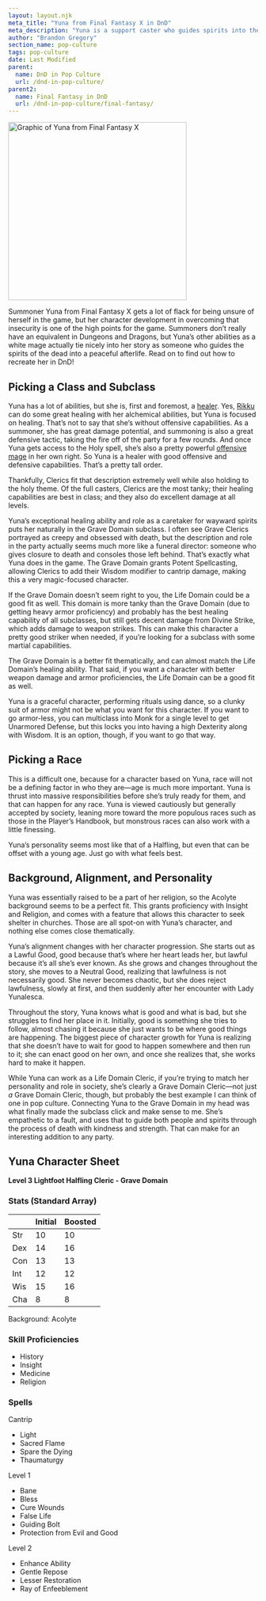```yaml
---
layout: layout.njk
meta_title: "Yuna from Final Fantasy X in DnD"
meta_description: "Yuna is a support caster who guides spirits into the afterlife and consoles their loved ones who are left behind. Is there an equivalent in DnD? Yes!"
author: "Brandon Gregory"
section_name: pop-culture
tags: pop-culture
date: Last Modified
parent:
  name: DnD in Pop Culture
  url: /dnd-in-pop-culture/
parent2:
  name: Final Fantasy in DnD
  url: /dnd-in-pop-culture/final-fantasy/
---
```


<img
  src="/images/ff10-yuna-360.webp"
  srcset="/images/ff10-yuna-360.webp 360w,
          /images/ff10-yuna-768.webp 768w"
  sizes="(min-width: 768px) 384px,180px"
  alt="Graphic of Yuna from Final Fantasy X"
  class="tiny-hero"
  height="360" width="360" />

Summoner Yuna from Final Fantasy X gets a lot of flack for being unsure of herself in the game, but her character development in overcoming that insecurity is one of the high points for the game. Summoners don’t really have an equivalent in Dungeons and Dragons, but Yuna’s other abilities as a white mage actually tie nicely into her story as someone who guides the spirits of the dead into a peaceful afterlife. Read on to find out how to recreate her in DnD!


## Picking a Class and Subclass

Yuna has a lot of abilities, but she is, first and foremost, a [healer](/5e-build-guides/support-caster-builds/). Yes, [Rikku](/dnd-in-pop-culture/final-fantasy/ff10-rikku/) can do some great healing with her alchemical abilities, but Yuna is focused on healing. That’s not to say that she’s without offensive capabilities. As a summoner, she has great damage potential, and summoning is also a great defensive tactic, taking the fire off of the party for a few rounds. And once Yuna gets access to the Holy spell, she’s also a pretty powerful [offensive mage](/5e-build-guides/blaster-caster-builds/) in her own right. So Yuna is a healer with good offensive and defensive capabilities. That’s a pretty tall order.

Thankfully, Clerics fit that description extremely well while also holding to the holy theme. Of the full casters, Clerics are the most tanky; their healing capabilities are best in class; and they also do excellent damage at all levels.

Yuna’s exceptional healing ability and role as a caretaker for wayward spirits puts her naturally in the Grave Domain subclass. I often see Grave Clerics portrayed as creepy and obsessed with death, but the description and role in the party actually seems much more like a funeral director: someone who gives closure to death and consoles those left behind. That’s exactly what Yuna does in the game. The Grave Domain grants Potent Spellcasting, allowing Clerics to add their Wisdom modifier to cantrip damage, making this a very magic-focused character.

If the Grave Domain doesn’t seem right to you, the Life Domain could be a good fit as well. This domain is more tanky than the Grave Domain (due to getting heavy armor proficiency) and probably has the best healing capability of all subclasses, but still gets decent damage from Divine Strike, which adds damage to weapon strikes. This can make this character a pretty good striker when needed, if you’re looking for a subclass with some martial capabilities.

The Grave Domain is a better fit thematically, and can almost match the Life Domain’s healing ability. That said, if you want a character with better weapon damage and armor proficiencies, the Life Domain can be a good fit as well.

Yuna is a graceful character, performing rituals using dance, so a clunky suit of armor might not be what you want for this character. If you want to go armor-less, you can multiclass into Monk for a single level to get Unarmored Defense, but this locks you into having a high Dexterity along with Wisdom. It is an option, though, if you want to go that way.


## Picking a Race

This is a difficult one, because for a character based on Yuna, race will not be a defining factor in who they are—age is much more important. Yuna is thrust into massive responsibilities before she’s truly ready for them, and that can happen for any race. Yuna is viewed cautiously but generally accepted by society, leaning more toward the more populous races such as those in the Player’s Handbook, but monstrous races can also work with a little finessing.

Yuna’s personality seems most like that of a Halfling, but even that can be offset with a young age. Just go with what feels best.


## Background, Alignment, and Personality

Yuna was essentially raised to be a part of her religion, so the Acolyte background seems to be a perfect fit. This grants proficiency with Insight and Religion, and comes with a feature that allows this character to seek shelter in churches. Those are all spot-on with Yuna’s character, and nothing else comes close thematically.

Yuna’s alignment changes with her character progression. She starts out as a Lawful Good, good because that’s where her heart leads her, but lawful because it’s all she’s ever known. As she grows and changes throughout the story, she moves to a Neutral Good, realizing that lawfulness is not necessarily good. She never becomes chaotic, but she does reject lawfulness, slowly at first, and then suddenly after her encounter with Lady Yunalesca.

Throughout the story, Yuna knows what is good and what is bad, but she struggles to find her place in it. Initially, good is something she tries to follow, almost chasing it because she just wants to be where good things are happening. The biggest piece of character growth for Yuna is realizing that she doesn’t have to wait for good to happen somewhere and then run to it; she can enact good on her own, and once she realizes that, she works hard to make it happen.

While Yuna can work as a Life Domain Cleric, if you’re trying to match her personality and role in society, she’s clearly a Grave Domain Cleric—not just _a_ Grave Domain Cleric, though, but probably the best example I can think of one in pop culture. Connecting Yuna to the Grave Domain in my head was what finally made the subclass click and make sense to me. She’s empathetic to a fault, and uses that to guide both people and spirits through the process of death with kindness and strength. That can make for an interesting addition to any party.

## Yuna Character Sheet

**Level 3 Lightfoot Halfling Cleric - Grave Domain**

### Stats (Standard Array)
|   |Initial|Boosted|
|---|-------|-------|
|Str|     10|     10|
|Dex|     14|     16|
|Con|     13|     13|
|Int|     12|     12|
|Wis|     15|     16|
|Cha|      8|      8|

Background: Acolyte

### Skill Proficiencies
* History
* Insight
* Medicine
* Religion

### Spells

Cantrip
* Light
* Sacred Flame
* Spare the Dying
* Thaumaturgy

Level 1
* Bane
* Bless
* Cure Wounds
* False Life
* Guiding Bolt
* Protection from Evil and Good

Level 2
* Enhance Ability
* Gentle Repose
* Lesser Restoration
* Ray of Enfeeblement